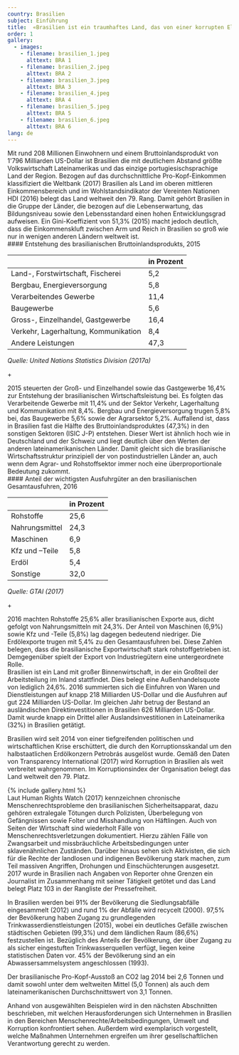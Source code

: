 ```yaml
---
country: Brasilien
subject: Einführung
title:  «Brasilien ist ein traumhaftes Land, das von einer korrupten Elite beherrscht wird»
order: 1
gallery:
  - images:
    - filename: brasilien_1.jpeg
      alttext: BRA 1
    - filename: brasilien_2.jpeg
      alttext: BRA 2
    - filename: brasilien_3.jpeg
      alttext: BRA 3
    - filename: brasilien_4.jpeg
      alttext: BRA 4
    - filename: brasilien_5.jpeg
      alttext: BRA 5
    - filename: brasilien_6.jpeg
      alttext: BRA 6
lang: de
---
```

<!-- Text mit Sidestory rechts -->
<div class="has-sidestories-right grid" markdown="1">

<div class="content" markdown="1">
Mit rund 208 Millionen Einwohnern und einem Bruttoinlandsprodukt von 1'796 Milliarden US-Dollar ist Brasilien die mit deutlichem Abstand größte Volkswirtschaft Lateinamerikas und das einzige portugiesischsprachige Land der Region. Bezogen auf das durchschnittliche Pro-Kopf-Einkommen klassifiziert die Weltbank (2017) Brasilien als Land im oberen mittleren Einkommensbereich und im Wohlstandsindikator der Vereinten Nationen HDI (2016) belegt das Land weltweit den 79. Rang. Damit gehört Brasilien in die Gruppe der Länder, die bezogen auf die Lebenserwartung, das Bildungsniveau sowie den Lebensstandard einen hohen Entwicklungsgrad aufweisen. Ein Gini-Koeffizient von 51,3% (2015) macht jedoch deutlich, dass die Einkommenskluft zwischen Arm und Reich in Brasilien so groß wie nur in wenigen anderen Ländern weltweit ist.
</div>

<div class="sidestory sidestory-right" markdown="1">
#### Entstehung des brasilianischen Bruttoinlandsprodukts, 2015

 &nbsp; | in Prozent
 --- | ---
 Land-, Forstwirtschaft, Fischerei | 5,2
 Bergbau, Energieversorgung | 5,8
 Verarbeitendes Gewerbe | 11,4
 Baugewerbe | 5,6
 Gross-, Einzelhandel, Gastgewerbe | 16,4
 Verkehr, Lagerhaltung, Kommunikation | 8,4
 Andere Leistungen | 47,3

_Quelle: United Nations Statistics Division (2017a)_
<p class="sidestory-toggle"><span>+</span></p>
</div>

<div class="overlay sidestory-right-content content">
<div class="ss-content" markdown="1">
2015 steuerten der Groß- und Einzelhandel sowie das Gastgewerbe 16,4% zur Entstehung der brasilianischen Wirtschaftsleistung bei. Es folgten das Verarbeitende Gewerbe mit 11,4% und der Sektor Verkehr, Lagerhaltung und Kommunikation mit 8,4%. Bergbau und Energieversorgung trugen 5,8% bei, das Baugewerbe 5,6% sowie der Agrarsektor 5,2%. Auffallend ist, dass in Brasilien fast die Hälfte des Bruttoinlandsproduktes (47,3%) in den sonstigen Sektoren (ISIC J-P) entstehen. Dieser Wert ist ähnlich hoch wie in Deutschland und der Schweiz und liegt deutlich über den Werten der anderen lateinamerikanischen Länder. Damit gleicht sich die brasilianische Wirtschaftsstruktur prinzipiell der von postindustriellen Länder an, auch wenn dem Agrar- und Rohstoffsektor immer noch eine überproportionale Bedeutung zukommt.
</div>
</div>

</div>


<!-- Text mit Sidestory links -->
<div class="has-sidestories-left grid" markdown="1">

<div class="sidestory sidestory-left" markdown="1">
#### Anteil der wichtigsten Ausfuhrgüter an den brasilianischen Gesamtausfuhren, 2016

 &nbsp; | in Prozent
--- | ---
Rohstoffe | 25,6
Nahrungsmittel | 24,3
Maschinen | 6,9
Kfz und –Teile | 5,8
Erdöl | 5,4
Sonstige | 32,0

_Quelle: GTAI (2017)_

<p class="sidestory-toggle"><span>+</span></p>
</div>

<div class="overlay sidestory-left-content content">
<div class="ss-content" markdown="1">
2016 machten Rohstoffe 25,6% aller brasilianischen Exporte aus, dicht gefolgt von Nahrungsmitteln mit 24,3%. Der Anteil von Maschinen (6,9%) sowie Kfz und -Teile (5,8%) lag dagegen bedeutend niedriger. Die Erdölexporte trugen mit 5,4% zu den Gesamtausfuhren bei. Diese Zahlen belegen, dass die brasilianische Exportwirtschaft stark rohstoffgetrieben ist. Demgegenüber spielt der Export von Industriegütern eine untergeordnete Rolle.
</div>
</div>

<div class="content" markdown="1">
Brasilien ist ein Land mit großer Binnenwirtschaft, in der ein Großteil der Arbeitsteilung im Inland stattfindet. Dies belegt eine Außenhandelsquote von lediglich 24,6%. 2016 summierten sich die Einfuhren von Waren und Dienstleistungen auf knapp 218 Milliarden US-Dollar und die Ausfuhren auf gut 224 Milliarden US-Dollar. Im gleichen Jahr betrug der Bestand an ausländischen Direktinvestitionen in Brasilien 626 Milliarden US-Dollar. Damit wurde knapp ein Drittel aller Auslandsinvestitionen in Lateinamerika (32%) in Brasilien getätigt.

Brasilien wird seit 2014 von einer tiefgreifenden politischen und wirtschaftlichen Krise erschüttert, die durch den Korruptionsskandal um den halbstaatlichen Erdölkonzern Petrobrás ausgelöst wurde. Gemäß den Daten von Transparency International (2017) wird Korruption in Brasilien als weit verbreitet wahrgenommen. Im Korruptionsindex der Organisation belegt das Land weltweit den 79. Platz.
</div>

</div>


<div class="media-wrapper">
{% include gallery.html %}
</div>

<div class="content" markdown="1">
Laut Human Rights Watch (2017) kennzeichnen chronische Menschenrechtsprobleme den brasilianischen Sicherheitsapparat, dazu gehören extralegale Tötungen durch Polizisten, Überbelegung von Gefängnissen sowie Folter und Misshandlung von Häftlingen. Auch von Seiten der Wirtschaft sind wiederholt Fälle von Menschenrechtsverletzungen dokumentiert. Hierzu zählen Fälle von Zwangsarbeit und missbräuchliche Arbeitsbedingungen unter sklavenähnlichen Zuständen. Darüber hinaus sehen sich Aktivisten, die sich für die Rechte der landlosen und indigenen Bevölkerung stark machen, zum Teil massiven Angriffen, Drohungen und Einschüchterungen ausgesetzt. 2017 wurde in Brasilien nach Angaben von Reporter ohne Grenzen ein Journalist im Zusammenhang mit seiner Tätigkeit getötet und das Land belegt Platz 103 in der Rangliste der Pressefreiheit.

In Brasilien werden bei 91% der Bevölkerung die Siedlungsabfälle eingesammelt (2012) und rund 1% der Abfälle wird recycelt (2000). 97,5% der Bevölkerung haben Zugang zu grundlegenden Trinkwasserdienstleistungen (2015), wobei ein deutliches Gefälle zwischen städtischen Gebieten (99,3%) und dem ländlichen Raum (86,6%) festzustellen ist. Bezüglich des Anteils der Bevölkerung, der über Zugang zu als sicher eingestuften Trinkwasserquellen verfügt, liegen keine statistischen Daten vor. 45% der Bevölkerung sind an ein Abwassersammelsystem angeschlossen (1993).

Der brasilianische Pro-Kopf-Ausstoß an CO2 lag 2014 bei 2,6 Tonnen und damit sowohl unter dem weltweiten Mittel (5,0 Tonnen) als auch dem lateinamerikanischen Durchschnittswert von 3,1 Tonnen.

Anhand von ausgewählten Beispielen wird in den nächsten Abschnitten beschrieben, mit welchen Herausforderungen sich Unternehmen in Brasilien in den Bereichen Menschenrechte/Arbeitsbedingungen, Umwelt und Korruption konfrontiert sehen. Außerdem wird exemplarisch vorgestellt, welche Maßnahmen Unternehmen ergreifen um ihrer gesellschaftlichen Verantwortung gerecht zu werden.
</div>
